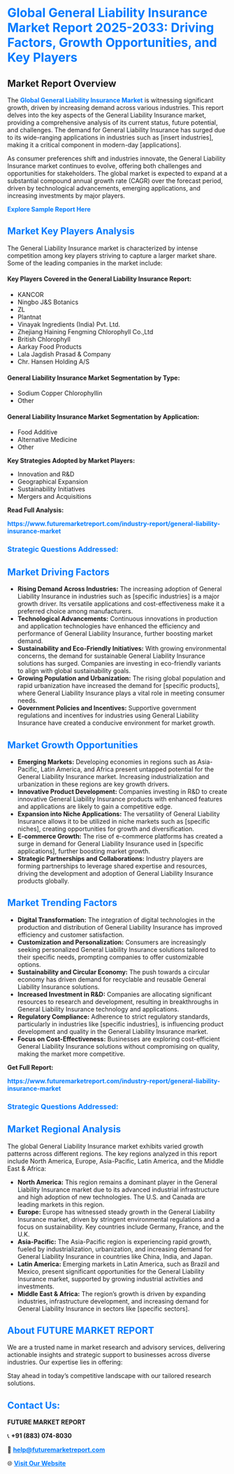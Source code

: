 <h1 style="color: #007BFF;">Global General Liability Insurance Market Report 2025-2033: Driving Factors, Growth Opportunities, and Key Players</h1>

<section id="overview">
<h2>Market Report Overview</h2>
<p>The <a href="https://www.futuremarketreport.com/industry-report/general-liability-insurance-market" style="color: #007BFF; text-decoration: none;"><strong>Global General Liability Insurance Market</strong></a> is witnessing significant growth, driven by increasing demand across various industries. This report delves into the key aspects of the General Liability Insurance market, providing a comprehensive analysis of its current status, future potential, and challenges. The demand for General Liability Insurance has surged due to its wide-ranging applications in industries such as [insert industries], making it a critical component in modern-day [applications].</p>
<p>As consumer preferences shift and industries innovate, the General Liability Insurance market continues to evolve, offering both challenges and opportunities for stakeholders. The global market is expected to expand at a substantial compound annual growth rate (CAGR) over the forecast period, driven by technological advancements, emerging applications, and increasing investments by major players.</p>
</section>

<section id="overview">
<p><a href="https://www.futuremarketreport.com/request-sample/reportId=35300" style="color: #007BFF; text-decoration: none;"><strong>Explore Sample Report Here</strong></a></p>
</section>

<section id="key-players">
<h2 style="color: #007BFF;">Market Key Players Analysis</h2>
<p>The General Liability Insurance market is characterized by intense competition among key players striving to capture a larger market share. Some of the leading companies in the market include:</p>
<h4>Key Players Covered in the General Liability Insurance Report:</h4>
<ul><li>KANCOR</li><li>Ningbo J&amp;S Botanics</li><li>ZL</li><li>Plantnat</li><li>Vinayak Ingredients (India) Pvt. Ltd.</li><li>Zhejiang Haining Fengming Chlorophyll Co.,Ltd</li><li>British Chlorophyll</li><li>Aarkay Food Products</li><li>Lala Jagdish Prasad &amp; Company</li><li>Chr. Hansen Holding A/S</li></ul>
<h4>General Liability Insurance Market Segmentation by Type:</h4>
<ul><li>Sodium Copper Chlorophyllin</li><li>Other</li></ul>

<h4>General Liability Insurance Market Segmentation by Application:</h4>
<ul><li>Food Additive</li><li>Alternative Medicine</li><li>Other</li></ul>
<p><strong>Key Strategies Adopted by Market Players:</strong></p>
<ul>
<li>Innovation and R&D</li>
<li>Geographical Expansion</li>
<li>Sustainability Initiatives</li>
<li>Mergers and Acquisitions</li>
</ul>
</section>

<section>
<p><strong>Read Full Analysis: </strong></p><a href="https://www.futuremarketreport.com/industry-report/general-liability-insurance-market" style="color: #007BFF; text-decoration: none;"><strong>https://www.futuremarketreport.com/industry-report/general-liability-insurance-market</strong></a>
<h3 style="color: #007BFF;">Strategic Questions Addressed:</h3>
</section>

<section id="driving-factors">
<h2 style="color: #007BFF;">Market Driving Factors</h2>
<ul>
<li><strong>Rising Demand Across Industries:</strong> The increasing adoption of General Liability Insurance in industries such as [specific industries] is a major growth driver. Its versatile applications and cost-effectiveness make it a preferred choice among manufacturers.</li>
<li><strong>Technological Advancements:</strong> Continuous innovations in production and application technologies have enhanced the efficiency and performance of General Liability Insurance, further boosting market demand.</li>
<li><strong>Sustainability and Eco-Friendly Initiatives:</strong> With growing environmental concerns, the demand for sustainable General Liability Insurance solutions has surged. Companies are investing in eco-friendly variants to align with global sustainability goals.</li>
<li><strong>Growing Population and Urbanization:</strong> The rising global population and rapid urbanization have increased the demand for [specific products], where General Liability Insurance plays a vital role in meeting consumer needs.</li>
<li><strong>Government Policies and Incentives:</strong> Supportive government regulations and incentives for industries using General Liability Insurance have created a conducive environment for market growth.</li>
</ul>
</section>

<section id="growth-opportunities">
<h2 style="color: #007BFF;">Market Growth Opportunities</h2>
<ul>
<li><strong>Emerging Markets:</strong> Developing economies in regions such as Asia-Pacific, Latin America, and Africa present untapped potential for the General Liability Insurance market. Increasing industrialization and urbanization in these regions are key growth drivers.</li>
<li><strong>Innovative Product Development:</strong> Companies investing in R&D to create innovative General Liability Insurance products with enhanced features and applications are likely to gain a competitive edge.</li>
<li><strong>Expansion into Niche Applications:</strong> The versatility of General Liability Insurance allows it to be utilized in niche markets such as [specific niches], creating opportunities for growth and diversification.</li>
<li><strong>E-commerce Growth:</strong> The rise of e-commerce platforms has created a surge in demand for General Liability Insurance used in [specific applications], further boosting market growth.</li>
<li><strong>Strategic Partnerships and Collaborations:</strong> Industry players are forming partnerships to leverage shared expertise and resources, driving the development and adoption of General Liability Insurance products globally.</li>
</ul>
</section>

<section id="trending-factors">
<h2 style="color: #007BFF;">Market Trending Factors</h2>
<ul>
<li><strong>Digital Transformation:</strong> The integration of digital technologies in the production and distribution of General Liability Insurance has improved efficiency and customer satisfaction.</li>
<li><strong>Customization and Personalization:</strong> Consumers are increasingly seeking personalized General Liability Insurance solutions tailored to their specific needs, prompting companies to offer customizable options.</li>
<li><strong>Sustainability and Circular Economy:</strong> The push towards a circular economy has driven demand for recyclable and reusable General Liability Insurance solutions.</li>
<li><strong>Increased Investment in R&D:</strong> Companies are allocating significant resources to research and development, resulting in breakthroughs in General Liability Insurance technology and applications.</li>
<li><strong>Regulatory Compliance:</strong> Adherence to strict regulatory standards, particularly in industries like [specific industries], is influencing product development and quality in the General Liability Insurance market.</li>
<li><strong>Focus on Cost-Effectiveness:</strong> Businesses are exploring cost-efficient General Liability Insurance solutions without compromising on quality, making the market more competitive.</li>
</ul>
</section>

<section>
<p><strong>Get Full Report: </strong></p><a href="https://www.futuremarketreport.com/industry-report/general-liability-insurance-market" style="color: #007BFF; text-decoration: none;"><strong>https://www.futuremarketreport.com/industry-report/general-liability-insurance-market</strong></a>
<h3 style="color: #007BFF;">Strategic Questions Addressed:</h3>
</section>


<section id="regional-analysis">
<h2 style="color: #007BFF;">Market Regional Analysis</h2>
<p>The global General Liability Insurance market exhibits varied growth patterns across different regions. The key regions analyzed in this report include North America, Europe, Asia-Pacific, Latin America, and the Middle East & Africa:</p>
<ul>
<li><strong>North America:</strong> This region remains a dominant player in the General Liability Insurance market due to its advanced industrial infrastructure and high adoption of new technologies. The U.S. and Canada are leading markets in this region.</li>
<li><strong>Europe:</strong> Europe has witnessed steady growth in the General Liability Insurance market, driven by stringent environmental regulations and a focus on sustainability. Key countries include Germany, France, and the U.K.</li>
<li><strong>Asia-Pacific:</strong> The Asia-Pacific region is experiencing rapid growth, fueled by industrialization, urbanization, and increasing demand for General Liability Insurance in countries like China, India, and Japan.</li>
<li><strong>Latin America:</strong> Emerging markets in Latin America, such as Brazil and Mexico, present significant opportunities for the General Liability Insurance market, supported by growing industrial activities and investments.</li>
<li><strong>Middle East & Africa:</strong> The region’s growth is driven by expanding industries, infrastructure development, and increasing demand for General Liability Insurance in sectors like [specific sectors].</li>
</ul>
</section>

<footer>
<h2 style="color: #007BFF;">About FUTURE MARKET REPORT</h2>
<p>We are a trusted name in market research and advisory services, delivering actionable insights and strategic support to businesses across diverse industries. Our expertise lies in offering:</p>

<p>Stay ahead in today’s competitive landscape with our tailored research solutions.</p>

<h2 style="color: #007BFF;">Contact Us:</h2>
<p><strong>FUTURE MARKET REPORT</strong></p>
<p>📞 <strong>+91 (883) 074-8030</strong></p>
<p>📧 <strong><a href="mailto:help@futuremarketreport.com" style="color: #007BFF;">help@futuremarketreport.com</a></strong></p>
<p>🌐 <strong><a href="https://www.futuremarketreport.com/" style="color: #007BFF;">Visit Our Website</a></strong></p>
</footer>